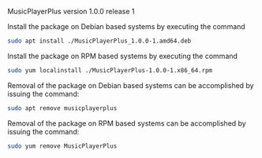 MusicPlayerPlus version 1.0.0 release 1

Install the package on Debian based systems by executing the command
```bash
sudo apt install ./MusicPlayerPlus_1.0.0-1.amd64.deb
```

Install the package on RPM based systems by executing the command
```bash
sudo yum localinstall ./MusicPlayerPlus-1.0.0-1.x86_64.rpm
```

Removal of the package on Debian based systems can be accomplished by issuing the command:

```bash
sudo apt remove musicplayerplus
```

Removal of the package on RPM based systems can be accomplished by issuing the command:

```bash
sudo yum remove MusicPlayerPlus
```

